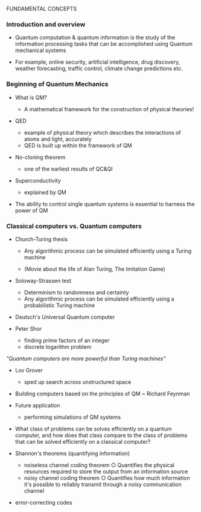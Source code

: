 FUNDAMENTAL CONCEPTS


### Introduction and overview

- Quantum computation & quantum information is the study of the information processing tasks that can be accomplished using Quantum mechanical systems

- For example, online security, artificial intelligence, drug discovery, weather forecasting, traffic control, climate change predictions etc.

### Beginning of Quantum Mechanics

- What is QM? 
	- A mathematical framework for the construction of physical theories!

- QED 
	- example of physical theory which describes the interactions of atoms and light, accurately
	- QED is built up within the framework of QM

- No-cloning theorem
	- one of the earliest results of QC&QI

- Superconductivity
	- explained by QM

- The ability to control single quantum systems is essential to harness the power of QM

### Classical computers vs. Quantum computers

- Church-Turing thesis
	- Any algorithmic process can be simulated efficiently using a Turing machine

	- (Movie about the life of Alan Turing, The Imitation Game)

- Soloway-Strassen test
	- Determinism to randomness and certainty
	- Any algorithmic process can be simulated efficiently using a probabilistic Turing machine


- Deutsch's Universal Quantum computer

- Peter Shor
	- finding prime factors of an integer
	- discrete logarithm problem

<i>"Quantum computers are more powerful than Turing machines"</i>

- Lov Grover
	- sped up search across unstructured space

- Building computers based on the principles of QM ~ Richard Feynman

- Future application
	- performing simulations of QM systems 


- What class of problems can be solves efficiently on a quantum computer, and how does that class compare to the class of problems that can be solved efficiently on a classical computer?


- Shannon's theorems (quantifying information)
	- noiseless channel coding theorem
		○ Quantifies the physical resources required to store the output from an information source
	- noisy channel coding theorem
		○ Quantifies how much information it's possible to reliably transmit through a noisy communication channel
	
- error-correcting codes



